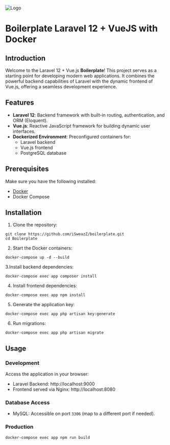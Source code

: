 


![Logo](https://laravel.com/images/home/video-preview-static.jpg)



# Boilerplate Laravel 12 + VueJS with Docker

## Introduction

Welcome to the Laravel 12 + Vue.js **Boilerplate**! This project serves as a starting point for developing modern web applications. It combines the powerful backend capabilities of Laravel with the dynamic frontend of Vue.js, offering a seamless development experience.

## Features

- **Laravel 12**: Backend framework with built-in routing, authentication, and ORM (Eloquent).
- **Vue.js**: Reactive JavaScript framework for building dynamic user interfaces.
- **Dockerized Environment**: Preconfigured containers for:
    - Laravel backend
    - Vue.js frontend
    - PostgreSQL database

## Prerequisites

Make sure you have the following installed:
- [Docker](https://www.docker.com/)
- Docker Compose

## Installation

1. Clone the repository:
```
git clone https://github.com/iSweazZ/boilerplate.git
cd Boilerplate
```
2. Start the Docker containers:
```
docker-compose up -d --build
```

3.Install backend dependencies:
```
docker-compose exec app composer install
```

4. Install frontend dependencies:
```
docker-compose exec app npm install
```

5. Generate the application key:
```
docker-compose exec app php artisan key:generate
```

6. Run migrations:
```
docker-compose exec app php artisan migrate
```

## Usage

### Development

Access the application in your browser:

* Laravel Backend: http://localhost:9000
* Frontend served via Nginx: http://localhost:8080

### Database Access

* MySQL: Accessible on port ```3306``` (map to a different port if needed).

### Production

```
docker-compose exec app npm run build
```
